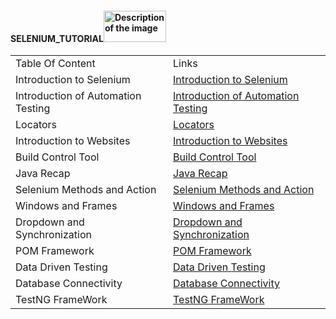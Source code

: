 #### SELENIUM_TUTORIAL<img src="https://upload.wikimedia.org/wikipedia/commons/thumb/9/9f/Selenium_logo.svg/2560px-Selenium_logo.svg.png" alt="Description of the image" width="100" height="50">

 <!DOCTYPE html>
<html>
<head>
</head>
<body>

<table>
  <tr>
    <td>Table Of Content </td>
    <td>Links</td>
  </tr>
 <tr>
    <td>Introduction to Selenium</td>
    <td><a href="https://github.com/zen-class/zen-class-automation-testing-documentation/tree/main/005-Selenium-Documentation/000-%20Introduction%20of%20Selenium">Introduction to Selenium</a></td>
  </tr>
  <tr>
    <td>Introduction of Automation Testing</td>
    <td><a href="https://github.com/zen-class/zen-class-automation-testing-documentation/tree/main/005-Selenium-Documentation/001-%20Introduction%20of%20Automation%20Testing">Introduction of Automation Testing</a></td>
  </tr>
  <tr>
    <td>Locators</td>
    <td><a href="https://github.com/zen-class/zen-class-automation-testing-documentation/tree/main/005-Selenium-Documentation/002-%20Locators">Locators</a></td>
  </tr>
  <tr>
    <td>Introduction to Websites</td>
    <td><a href="https://github.com/zen-class/zen-class-automation-testing-documentation/tree/main/005-Selenium-Documentation/003-%20Introduction%20to%20Websites">Introduction to Websites</a></td>
  </tr>
  <tr>
    <td>Build Control Tool</td>
    <td><a href="https://github.com/zen-class/zen-class-automation-testing-documentation/tree/main/005-Selenium-Documentation/004-%20Build%20Control%20Tool">Build Control Tool</a></td>
  </tr>
  <tr>
    <td>Java Recap</td>
    <td><a href="https://github.com/zen-class/zen-class-automation-testing-documentation/tree/main/005-Selenium-Documentation/005-%20Recap%20of%20Java">Java Recap</a></td>
  </tr>
  <tr>
    <td>Selenium Methods and Action</td>
    <td><a href="https://github.com/zen-class/zen-class-automation-testing-documentation/tree/main/005-Selenium-Documentation/006-%20Selenium%20Methods%20and%20Action">Selenium Methods and Action</a></td>
  </tr>
  <tr>
    <td>Windows and Frames</td>
    <td><a href="https://github.com/zen-class/zen-class-automation-testing-documentation/tree/main/005-Selenium-Documentation/007-%20Windows%20and%20Frames">Windows and Frames</a></td>
  </tr>
  <tr>
    <td>Dropdown and Synchronization</td>
    <td><a href="https://github.com/zen-class/zen-class-automation-testing-documentation/tree/main/005-Selenium-Documentation/008-%20Dropdown%20and%20Synchronization">Dropdown and Synchronization</a></td>
  </tr>

  <tr>
    <td>POM Framework</td>
    <td><a href="https://github.com/zen-class/zen-class-automation-testing-documentation/tree/main/005-Selenium-Documentation/009-%20POM%20Framework">POM Framework</a></td>
  </tr>

  <tr>
    <td>Data Driven Testing</td>
    <td><a href="https://github.com/lavishguvi/Automation-Testing-Documentation/tree/main/005-Selenium-Documentation/010-%20Data%20Driven%20Testing">Data Driven Testing</a></td>
  </tr>
  <tr>
    <td>Database Connectivity</td>
    <td><a href="https://github.com/zen-class/zen-class-automation-testing-documentation/tree/main/005-Selenium-Documentation/011-%20Database%20Connectivity">Database Connectivity</a></td>
  </tr>
  <tr>
    <td>TestNG FrameWork</td>
    <td><a href="https://github.com/zen-class/zen-class-automation-testing-documentation/tree/main/005-Selenium-Documentation/012-%20TestNG%20FrameWork">TestNG FrameWork</a></td>
  </tr>
</table>
</body>
</html>

